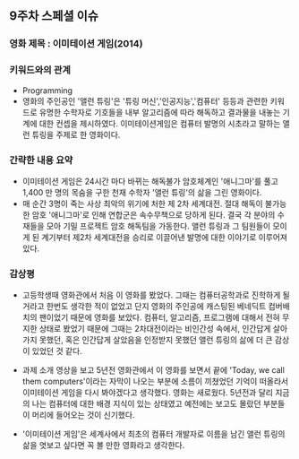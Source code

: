 ## 9주차 스페셜 이슈

### 영화 제목 : 이미테이션 게임(2014)


### 키워드와의 관계

- Programming
- 영화의 주인공인 '앨런 튜링'은 '튜링 머신','인공지능','컴퓨터' 등등과 관련한 키워드로 유명한 수학자로 기호들을 내부 알고리즘에 따라 해독하고 결과물을 내놓는 기계에 대한 컨셉을 제시하였다. 이미테이션게임은 컴퓨터 발명의 시초라고 말하는 앨런 튜링을 주제로 한 영화이다.


### 간략한 내용 요약
- 이미테이션 게임은 24시간 마다 바뀌는 해독불가 암호체계인 '애니그마'를 풀고 1,400 만 명의 목숨을 구한 천재 수학자 '앨런 튜링'의 삶을 그린 영화이다.
- 매 순간 3명이 죽는 사상 최악의 위기에 처한 제 2차 세계대전. 절대 해독이 불가능한 암호 '애니그마'로 인해 연합군은 속수무책으로 당하게 된다. 결국 각 분야의 수재들을 모아 기밀 프로젝트 암호 해독팀을 가동한다. 앨런 튜링과 그 팀원들이 모이게 된 계기부터 제2차 세계대전을 승리로 이끌어낸 발명에 대한 이야기로 이루어져있다.


### 감상평
- 고등학생때 영화관에서 처음 이 영화를 봤었다. 그때는 컴퓨터공학과로 진학하게 될거라고 한번도 생각한 적이 없었고 단지 영화의 주인공에 캐스팅된 베네딕트 컴버배치의 팬이었기 때문에 영화를 보았다. 컴퓨터, 알고리즘, 프로그램에 대해서 전혀 무지한 상태로 봤었기 때문에 그때는 2차대전이라는 비인간성 속에서, 인간답게 살아가지 못했던, 혹은 인간답게 살았음을 인정받지 못했던 앨런 튜링의 삶에 더 큰 감상이 있었던 것 같다.

- 과제 소개 영상을 보고 5년전 영화관에서 이 영화를 보면서 끝에 'Today, we call them computers'이라는 자막이 나오는 부분에 소름이 끼쳤었던 기억이 떠올라서 이미테이션 게임을 다시 봐야겠다고 생각했다. 영화는 새로웠다. 5년전과 달리 지금의 나는 컴퓨터에 대한 배경 지식이 있는 상태였고 예전에는 보고도 몰랐던 부분들이 머리에 들어오는 것이 신기했다.

- '이미테이션 게임'은 세계사에서 최초의 컴퓨터 개발자로 이름을 남긴 앨런 튜링의 삶을 엿보고 싶다면 꼭 볼 만한 영화라고 생각한다.
